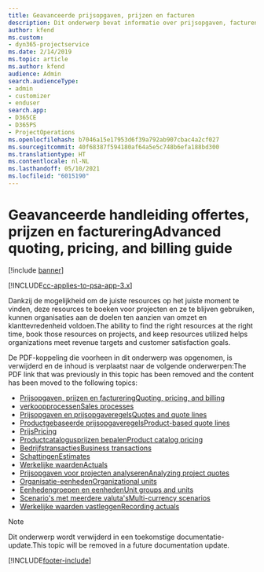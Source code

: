 ```yaml
---
title: Geavanceerde prijsopgaven, prijzen en facturen
description: Dit onderwerp bevat informatie over prijsopgaven, facturen en prijzen in Project Service Automation.
author: kfend
ms.custom:
- dyn365-projectservice
ms.date: 2/14/2019
ms.topic: article
ms.author: kfend
audience: Admin
search.audienceType:
- admin
- customizer
- enduser
search.app:
- D365CE
- D365PS
- ProjectOperations
ms.openlocfilehash: b7046a15e17953d6f39a792ab907cbac4a2cf027
ms.sourcegitcommit: 40f68387f594180af64a5e5c748b6efa188bd300
ms.translationtype: HT
ms.contentlocale: nl-NL
ms.lasthandoff: 05/10/2021
ms.locfileid: "6015190"
---
```

# <a name="advanced-quoting-pricing-and-billing-guide"></a><span data-ttu-id="44e68-103">Geavanceerde handleiding offertes, prijzen en facturering</span><span class="sxs-lookup"><span data-stu-id="44e68-103">Advanced quoting, pricing, and billing guide</span></span>

[!include [banner](../../includes/psa-now-project-operations.md)]

[!INCLUDE[cc-applies-to-psa-app-3.x](../../includes/cc-applies-to-psa-app-3x.md)]

<span data-ttu-id="44e68-104">Dankzij de mogelijkheid om de juiste resources op het juiste moment te vinden, deze resources te boeken voor projecten en ze te blijven gebruiken, kunnen organisaties aan de doelen ten aanzien van omzet en klanttevredenheid voldoen.</span><span class="sxs-lookup"><span data-stu-id="44e68-104">The ability to find the right resources at the right time, book those resources on projects, and keep resources utilized helps organizations meet revenue targets and customer satisfaction goals.</span></span> 

<span data-ttu-id="44e68-105">De PDF-koppeling die voorheen in dit onderwerp was opgenomen, is verwijderd en de inhoud is verplaatst naar de volgende onderwerpen:</span><span class="sxs-lookup"><span data-stu-id="44e68-105">The PDF link that was previously in this topic has been removed and the content has been moved to the following topics:</span></span>

- [<span data-ttu-id="44e68-106">Prijsopgaven, prijzen en facturering</span><span class="sxs-lookup"><span data-stu-id="44e68-106">Quoting, pricing, and billing</span></span>](../quote-bill-price.md)
- [<span data-ttu-id="44e68-107">verkoopprocessen</span><span class="sxs-lookup"><span data-stu-id="44e68-107">Sales processes</span></span>](../basic-sales-process.md)
- [<span data-ttu-id="44e68-108">Prijsopgaven en prijsopgaveregels</span><span class="sxs-lookup"><span data-stu-id="44e68-108">Quotes and quote lines</span></span>](../basic-quote-lines.md)
- [<span data-ttu-id="44e68-109">Productgebaseerde prijsopgaveregels</span><span class="sxs-lookup"><span data-stu-id="44e68-109">Product-based quote lines</span></span>](../product-based-quote-lines.md)
- [<span data-ttu-id="44e68-110">Prijs</span><span class="sxs-lookup"><span data-stu-id="44e68-110">Pricing</span></span>](../basic-pricing.md)
- [<span data-ttu-id="44e68-111">Productcatalogusprijzen bepalen</span><span class="sxs-lookup"><span data-stu-id="44e68-111">Product catalog pricing</span></span>](../product-catalog-pricing.md)
- [<span data-ttu-id="44e68-112">Bedrijfstransacties</span><span class="sxs-lookup"><span data-stu-id="44e68-112">Business transactions</span></span>](../basic-business-transactions.md)
- [<span data-ttu-id="44e68-113">Schattingen</span><span class="sxs-lookup"><span data-stu-id="44e68-113">Estimates</span></span>](../estimates.md)
- [<span data-ttu-id="44e68-114">Werkelijke waarden</span><span class="sxs-lookup"><span data-stu-id="44e68-114">Actuals</span></span>](../actuals.md)
- [<span data-ttu-id="44e68-115">Prijsopgaven voor projecten analyseren</span><span class="sxs-lookup"><span data-stu-id="44e68-115">Analyzing project quotes</span></span>](../basic-analyzing-quotes.md)
- [<span data-ttu-id="44e68-116">Organisatie-eenheden</span><span class="sxs-lookup"><span data-stu-id="44e68-116">Organizational units</span></span>](../advanced-organizational.md)
- [<span data-ttu-id="44e68-117">Eenhedengroepen en eenheden</span><span class="sxs-lookup"><span data-stu-id="44e68-117">Unit groups and units</span></span>](../advanced-units.md)
- [<span data-ttu-id="44e68-118">Scenario's met meerdere valuta's</span><span class="sxs-lookup"><span data-stu-id="44e68-118">Multi-currency scenarios</span></span>](../advanced-currency.md)
- [<span data-ttu-id="44e68-119">Werkelijke waarden vastleggen</span><span class="sxs-lookup"><span data-stu-id="44e68-119">Recording actuals</span></span>](../advanced-actuals.md)

> [!NOTE]
> <span data-ttu-id="44e68-120">Dit onderwerp wordt verwijderd in een toekomstige documentatie-update.</span><span class="sxs-lookup"><span data-stu-id="44e68-120">This topic will be removed in a future documentation update.</span></span> 


[!INCLUDE[footer-include](../../includes/footer-banner.md)]